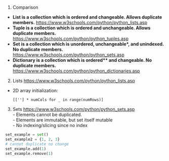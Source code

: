 1. Comparison
- <b>List is a collection which is ordered and changeable. Allows duplicate members.</b> 
  https://www.w3schools.com/python/python_lists.asp
- <b>Tuple is a collection which is ordered and unchangeable. Allows duplicate members.</b>
  https://www.w3schools.com/python/python_tuples.asp
- <b>Set is a collection which is unordered, unchangeable*, and unindexed. No duplicate members.</b>
  https://www.w3schools.com/python/python_sets.asp
- <b>Dictionary is a collection which is ordered** and changeable. No duplicate members.</b>
  https://www.w3schools.com/python/python_dictionaries.asp

2. Lists https://www.w3schools.com/python/python_lists.asp
- 2D array initialization:
    ```
    [[''] * numCols for _ in range(numRows)]
    ```

3. Sets https://www.w3schools.com/python/python_sets.asp
      <br> - Elements cannot be duplicated.
      <br> - Elements are immutable, but set itself mutable
      <br> - No indexing/slicing since no index
```python
set_example = set() 
set_example2 = {1, 2, 3}
# cannot duplicate no change
set_example.add(1)
set_example.remove(1)
```